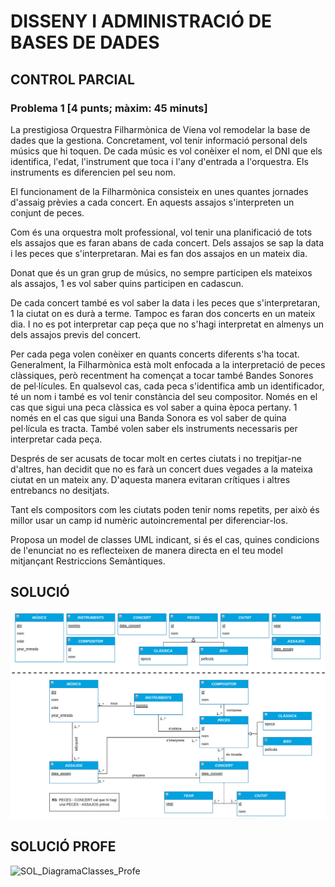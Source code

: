 # DISSENY I ADMINISTRACIÓ DE BASES DE DADES
## CONTROL PARCIAL

### Problema 1 [4 punts; màxim: 45 minuts]

La prestigiosa Orquestra Filharmònica de Viena vol remodelar la base de dades que la
gestiona. Concretament, vol tenir informació personal dels músics que hi toquen. De
cada músic es vol conèixer el nom, el DNI que els identifica, l'edat, l'instrument que toca
i l'any d'entrada a l'orquestra. Els instruments es diferencien pel seu nom.

El funcionament de la Filharmònica consisteix en unes quantes jornades d'assaig prèvies
a cada concert. En aquests assajos s'interpreten un conjunt de peces.

Com és una orquestra molt professional, vol tenir una planificació de tots els assajos que
es faran abans de cada concert. Dels assajos se sap la data i les peces que s'interpretaran.
Mai es fan dos assajos en un mateix dia.

Donat que és un gran grup de músics, no sempre participen els mateixos als assajos, 1 es
vol saber quins participen en cadascun.

De cada concert també es vol saber la data i les peces que s'interpretaran, 1 la ciutat on
es durà a terme. Tampoc es faran dos concerts en un mateix dia. I no es pot interpretar
cap peça que no s'hagi interpretat en almenys un dels assajos previs del concert.

Per cada pega volen conèixer en quants concerts diferents s'ha tocat. Generalment, la
Filharmònica està molt enfocada a la interpretació de peces clàssiques, però recentment
ha començat a tocar també Bandes Sonores de pel·lícules. En qualsevol cas, cada peca
s'identifica amb un identificador, té un nom i també es vol tenir constància del seu
compositor. Només en el cas que sigui una peca clàssica es vol saber a quina època
pertany. 1 només en el cas que sigui una Banda Sonora es vol saber de quina pel·lícula
es tracta. També volen saber els instruments necessaris per interpretar cada peça.

Després de ser acusats de tocar molt en certes ciutats i no trepitjar-ne d'altres, han decidit
que no es farà un concert dues vegades a la mateixa ciutat en un mateix any. D'aquesta
manera evitaran crítiques i altres entrebancs no desitjats.

Tant els compositors com les ciutats poden tenir noms repetits, per això és millor usar
un camp id numèric autoincremental per diferenciar-los.

Proposa un model de classes UML indicant, si és el cas, quines condicions de l'enunciat no
es reflecteixen de manera directa en el teu model mitjançant Restriccions Semàntiques.

## SOLUCIÓ

![SOL_DiagramaClasses](SOL_DiagramaClasses.png)

## SOLUCIÓ PROFE

![SOL_DiagramaClasses_Profe](SOL_DiagramaClasses_Profe.png)

